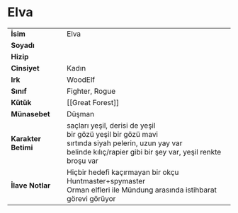 # Elva   
|  |  |  
|---|---|  
| **İsim** | Elva |  
| **Soyadı** |  |  
| **Hizip** |  |  
| **Cinsiyet** | Kadın |  
| **Irk** | WoodElf |  
| **Sınıf** | Fighter, Rogue |  
| **Kütük** | [[Great Forest]] |  
| **Münasebet** | Düşman |  
| **Karakter Betimi** | saçları yeşil, derisi de yeşil<br>bir gözü yeşil bir gözü mavi<br>sırtında siyah pelerin, uzun yay var<br>belinde kılıç/rapier gibi bir şey var, yeşil renkte broşu var |  
| **İlave Notlar** | Hiçbir hedefi kaçırmayan bir okçu<br>Huntmaster+spymaster<br>Orman elfleri ile Mündung arasında istihbarat görevi görüyor |  
